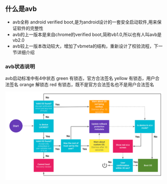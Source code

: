 ## 什么是avb
* avb全称 android verified boot,是为android设计的一套安全启动软件,用来保证软件的完整性
* avb的上一版本是来自chrome的verified boot,简称vb1.0,所以也有人叫avb是vb2.0
* avb较上一版本改动较大，增加了vbmeta的结构，重新设计了校验流程，下一节详细介绍

### avb状态说明
avb启动标准中有4中状态
green   有锁态，官方合法签名
yellow  有锁态，用户合法签名
orange  解锁态
red     有锁态，既不是官方合法签名也不是用户合法签名

![android vb state](/images/verified-boot-flow.png)
